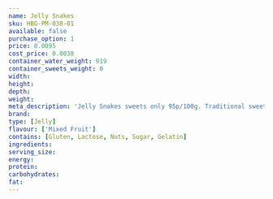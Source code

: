 ```yaml
---
name: Jelly Snakes
sku: HBG-PM-038-01
available: false
purchase_option: 1
price: 0.0095
cost_price: 0.0038
container_water_weight: 919
container_sweets_weight: 0
width: 
height: 
depth: 
weight: 
meta_description: 'Jelly Snakes sweets only 95p/100g. Traditional sweets and more at Humbugs Confectionery Store. Specialists in satisfying your sweet tooth!'
brand: 
type: [Jelly]
flavour: ['Mixed Fruit']
contains: [Gluten, Lactose, Nuts, Sugar, Gelatin]
ingredients: 
serving_size: 
energy: 
protein: 
carbohydrates: 
fat: 
---
```


